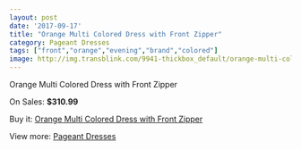 ```yaml
---
layout: post
date: '2017-09-17'
title: "Orange Multi Colored Dress with Front Zipper"
category: Pageant Dresses
tags: ["front","orange","evening","brand","colored"]
image: http://img.transblink.com/9941-thickbox_default/orange-multi-colored-dress-with-front-zipper.jpg
---
```

Orange Multi Colored Dress with Front Zipper

On Sales: **$310.99**
<a href="https://www.transblink.com/en/pageant-dresses/3225-orange-multi-colored-dress-with-front-zipper.html"><amp-img layout="responsive" width="600" height="600" src="//img.transblink.com/9941-thickbox_default/orange-multi-colored-dress-with-front-zipper.jpg" alt="Orange Multi Colored Dress with Front Zipper 0" /></a>
<a href="https://www.transblink.com/en/pageant-dresses/3225-orange-multi-colored-dress-with-front-zipper.html"><amp-img layout="responsive" width="600" height="600" src="//img.transblink.com/9943-thickbox_default/orange-multi-colored-dress-with-front-zipper.jpg" alt="Orange Multi Colored Dress with Front Zipper 1" /></a>
<a href="https://www.transblink.com/en/pageant-dresses/3225-orange-multi-colored-dress-with-front-zipper.html"><amp-img layout="responsive" width="600" height="600" src="//img.transblink.com/9942-thickbox_default/orange-multi-colored-dress-with-front-zipper.jpg" alt="Orange Multi Colored Dress with Front Zipper 2" /></a>

Buy it: [Orange Multi Colored Dress with Front Zipper](https://www.transblink.com/en/pageant-dresses/3225-orange-multi-colored-dress-with-front-zipper.html "Orange Multi Colored Dress with Front Zipper")

View more: [Pageant Dresses](https://www.transblink.com/en/9-pageant-dresses "Pageant Dresses")